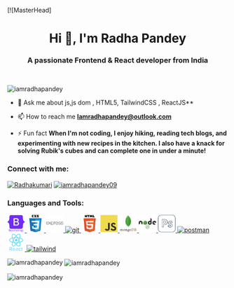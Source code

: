 [![MasterHead]
    <h1 align="center">Hi 👋, I'm Radha Pandey</h1>
<h3 align="center">A passionate Frontend & React developer from India</h3>
<!-- <img src="https://media.licdn.com/dms/image/D4D12AQH4mcQALwgZ7Q/article-cover_image-shrink_600_2000/0/1691989932071?e=2147483647&v=beta&t=uwm5lxFiqURXuzG_xnf9hrIr-_sojSaQ4ggruUAYsmU" alt=""> -->
<img src="https://user-images.githubusercontent.com/86276393/196287962-eabc8dc8-73f4-4abc-a86d-abb5bb8d3ceb.gif" alt="">

<p align="left"> <img src="https://komarev.com/ghpvc/?username=iamradhapandey&label=Profile%20views&color=0e75b6&style=flat" alt="iamradhapandey" /> </p>

- 💬 Ask me about js,js dom , HTML5, TailwindCSS , ReactJS**

- 📫 How to reach me **Iamradhapandey@outlook.com**

- ⚡ Fun fact **When I'm not coding, I enjoy hiking, reading tech blogs, and experimenting with new recipes in the kitchen. I also have a knack for solving Rubik's cubes and can complete one in under a minute!**

<h3 align="left">Connect with me:</h3>
<p align="left">
<a href="https://linkedin.com/in/iamradhapandey" target="blank"><img align="center" src="https://raw.githubusercontent.com/rahuldkjain/github-profile-readme-generator/master/src/images/icons/Social/linked-in-alt.svg" alt="Radhakumari" height="30" width="40" /></a>
<a href="https://instagram.com/iamradhapandey09" target="blank"><img align="center" src="https://raw.githubusercontent.com/rahuldkjain/github-profile-readme-generator/master/src/images/icons/Social/instagram.svg" alt="iamradhapandey09" height="30" width="40" /></a>
</p>

<h3 align="left">Languages and Tools:</h3>
<p align="left"> <a href="https://getbootstrap.com" target="_blank" rel="noreferrer"> <img src="https://raw.githubusercontent.com/devicons/devicon/master/icons/bootstrap/bootstrap-plain-wordmark.svg" alt="bootstrap" width="40" height="40"/> </a> <a href="https://www.w3schools.com/css/" target="_blank" rel="noreferrer"> <img src="https://raw.githubusercontent.com/devicons/devicon/master/icons/css3/css3-original-wordmark.svg" alt="css3" width="40" height="40"/> </a> <a href="https://expressjs.com" target="_blank" rel="noreferrer"> <img src="https://raw.githubusercontent.com/devicons/devicon/master/icons/express/express-original-wordmark.svg" alt="express" width="40" height="40"/> </a> <a href="https://git-scm.com/" target="_blank" rel="noreferrer"> <img src="https://www.vectorlogo.zone/logos/git-scm/git-scm-icon.svg" alt="git" width="40" height="40"/> </a> <a href="https://www.w3.org/html/" target="_blank" rel="noreferrer"> <img src="https://raw.githubusercontent.com/devicons/devicon/master/icons/html5/html5-original-wordmark.svg" alt="html5" width="40" height="40"/> </a> <a href="https://developer.mozilla.org/en-US/docs/Web/JavaScript" target="_blank" rel="noreferrer"> <img src="https://raw.githubusercontent.com/devicons/devicon/master/icons/javascript/javascript-original.svg" alt="javascript" width="40" height="40"/> </a> <a href="https://www.mongodb.com/" target="_blank" rel="noreferrer"> <img src="https://raw.githubusercontent.com/devicons/devicon/master/icons/mongodb/mongodb-original-wordmark.svg" alt="mongodb" width="40" height="40"/> </a> <a href="https://nodejs.org" target="_blank" rel="noreferrer"> <img src="https://raw.githubusercontent.com/devicons/devicon/master/icons/nodejs/nodejs-original-wordmark.svg" alt="nodejs" width="40" height="40"/> </a> <a href="https://www.photoshop.com/en" target="_blank" rel="noreferrer"> <img src="https://raw.githubusercontent.com/devicons/devicon/master/icons/photoshop/photoshop-line.svg" alt="photoshop" width="40" height="40"/> </a> <a href="https://postman.com" target="_blank" rel="noreferrer"> <img src="https://www.vectorlogo.zone/logos/getpostman/getpostman-icon.svg" alt="postman" width="40" height="40"/> </a> <a href="https://reactjs.org/" target="_blank" rel="noreferrer"> <img src="https://raw.githubusercontent.com/devicons/devicon/master/icons/react/react-original-wordmark.svg" alt="react" width="40" height="40"/> </a> <a href="https://tailwindcss.com/" target="_blank" rel="noreferrer"> <img src="https://www.vectorlogo.zone/logos/tailwindcss/tailwindcss-icon.svg" alt="tailwind" width="40" height="40"/> </a> </p>

<p><img align="left" src="https://github-readme-stats.vercel.app/api/top-langs?username=iamradhapandey&show_icons=true&locale=en&layout=compact" alt="iamradhapandey" /></p>

<p>&nbsp;<img align="center" src="https://github-readme-stats.vercel.app/api?username=iamradhapandey&show_icons=true&locale=en" alt="iamradhapandey" /></p>

<p><img align="center" src="https://github-readme-streak-stats.herokuapp.com/?user=iamradhapandey&" alt="iamradhapandey" /></p>
